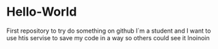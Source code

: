 # Hello-World
First repository to try do something on github
I`m a student and I want to use htis servise to save my code in a way so others could see it
lnoinoin
